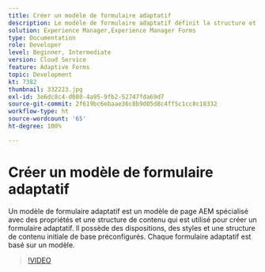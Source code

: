 ```yaml
---
title: Créer un modèle de formulaire adaptatif
description: Le modèle de formulaire adaptatif définit la structure et le contenu initial de votre formulaire adaptatif.
solution: Experience Manager,Experience Manager Forms
type: Documentation
role: Developer
level: Beginner, Intermediate
version: Cloud Service
feature: Adaptive Forms
topic: Development
kt: 7382
thumbnail: 332223.jpg
exl-id: 3e6dc8c4-d080-4a95-9fb2-52747fda69d7
source-git-commit: 2f619bc6ebaae36c8b9d05d8c4ff5c1cc8c18332
workflow-type: ht
source-wordcount: '65'
ht-degree: 100%

---
```


# Créer un modèle de formulaire adaptatif

Un modèle de formulaire adaptatif est un modèle de page AEM spécialisé avec des propriétés et une structure de contenu qui est utilisé pour créer un formulaire adaptatif. Il possède des dispositions, des styles et une structure de contenu initiale de base préconfigurés. Chaque formulaire adaptatif est basé sur un modèle.

>[!VIDEO](https://video.tv.adobe.com/v/332223?quality=12&learn=on)
